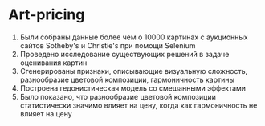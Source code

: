 # Art-pricing
1. Были собраны данные более чем о 10000 картинах с аукционных сайтов Sotheby's и Christie's при помощи Selenium
2. Проведено исследование существующих решений в задаче оценивания картин
3. Сгенерированы признаки, описывающие визуальную сложность, разнообразие цветовой композиции, гармоничность картины
4. Построена гедонистическая модель со смешанными эффектами
5. Было показано, что разнообразие цветовой композиции статистически значимо влияет на цену, когда как гармоничность не влияет на цену
